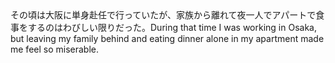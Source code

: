 <tr><td>その頃は大阪に単身赴任で行っていたが、家族から離れて夜一人でアパートで食事をするのはわびしい限りだった。<td><tr><tr><td>During that time I was working in Osaka, but leaving my family behind and eating dinner alone in my apartment made me feel so miserable.<td><tr></table>


